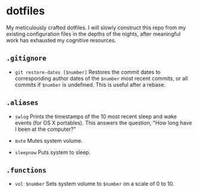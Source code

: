 # dotfiles
My meticulously crafted dotfiles. I will slowly construct this repo from my existing configuration files in the depths of the nights, after meaningful work has exhausted my cognitive resources.

## `.gitignore`
- `git restore-dates [$number]` Restores the commit dates to corresponding author dates of the `$number` most recent commits, or all commits if `$number` is undefined. This is useful after a rebase.

## `.aliases`
- `swlog` Prints the timestamps of the 10 most recent sleep and wake events (for OS X portables). This answers the question, "How long have I been at the computer?"

- `mute` Mutes system volume.

- `sleepnow` Puts system to sleep.

## `.functions`
- `vol $number` Sets system volume to `$number` on a scale of 0 to 10.
